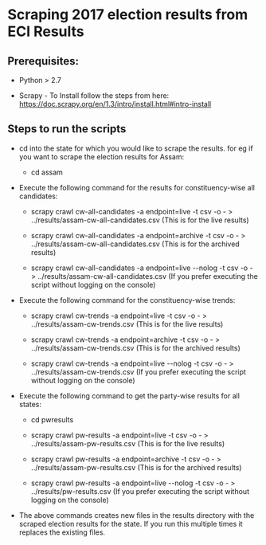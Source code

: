 # Scraping 2017 election results from ECI Results #

## Prerequisites: ##

* Python > 2.7
  
* Scrapy - To Install follow the steps from here: https://doc.scrapy.org/en/1.3/intro/install.html#intro-install


## Steps to run the scripts ##

* cd into the state for which you would like to scrape the results. for eg if you want to scrape the election results for Assam: 
    * cd assam
* Execute the following command for the results for constituency-wise all candidates: 
    * scrapy crawl cw-all-candidates -a endpoint=live -t csv -o - > ../results/assam-cw-all-candidates.csv (This is for the live results)
    * scrapy crawl cw-all-candidates -a endpoint=archive -t csv -o - > ../results/assam-cw-all-candidates.csv (This is for the archived results)
    
    * scrapy crawl cw-all-candidates -a endpoint=live --nolog -t csv -o - > ../results/assam-cw-all-candidates.csv (If you prefer executing the script without logging on the console)
    
* Execute the following command for the constituency-wise trends: 
    * scrapy crawl cw-trends -a endpoint=live -t csv -o - > ../results/assam-cw-trends.csv (This is for the live results)
    * scrapy crawl cw-trends -a endpoint=archive -t csv -o - > ../results/assam-cw-trends.csv (This is for the archived results)
    
    * scrapy crawl cw-trends -a endpoint=live --nolog -t csv -o - > ../results/assam-cw-trends.csv (If you prefer executing the script without logging on the console)

* Execute the following command to get the party-wise results for all states: 
    * cd pwresults
    * scrapy crawl pw-results -a endpoint=live -t csv -o - > ../results/assam-pw-results.csv (This is for the live results)
    * scrapy crawl pw-results -a endpoint=archive -t csv -o - > ../results/assam-pw-results.csv (This is for the archived results)
    
    * scrapy crawl pw-results -a endpoint=live --nolog -t csv -o - > ../results/pw-results.csv (If you prefer executing the script without logging on the console)
    
* The above commands creates new files in the results directory with the scraped election results for the state. If you run this multiple times it replaces the existing files.
